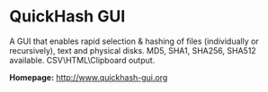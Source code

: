 QuickHash GUI
=============

A GUI that enables rapid selection & hashing of files (individually or recursively), text and physical disks.
MD5, SHA1, SHA256, SHA512 available. CSV\HTML\Clipboard output.

**Homepage:** http://www.quickhash-gui.org

